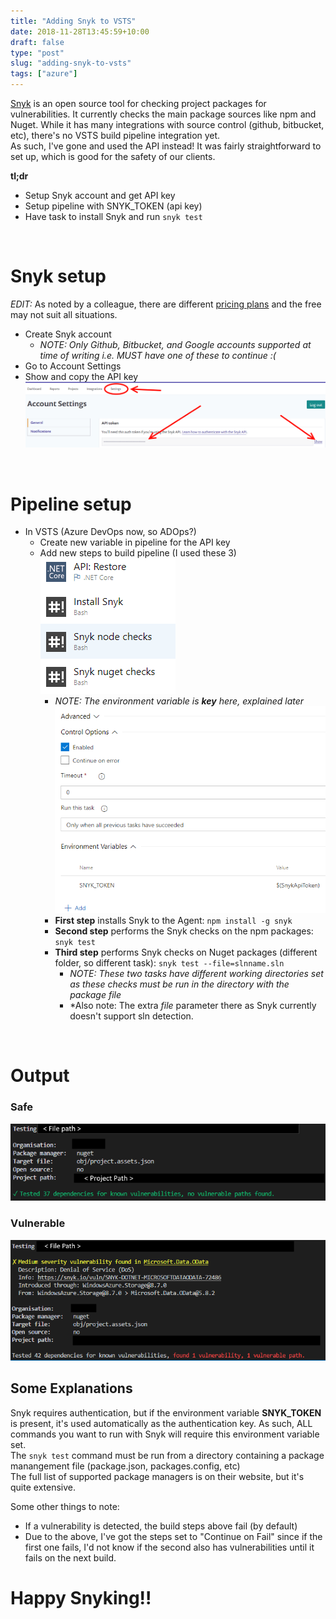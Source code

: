 ```yaml
---
title: "Adding Snyk to VSTS"
date: 2018-11-28T13:45:59+10:00
draft: false
type: "post"
slug: "adding-snyk-to-vsts"
tags: ["azure"]
---
```


[Snyk](https://snyk.io/) is an open source tool for checking project packages for vulnerabilities. It currently checks the main package sources like npm and Nuget.  While it has many integrations with source control (github, bitbucket, etc), there's no VSTS build pipeline integration yet.  
As such, I've gone and used the API instead!  It was fairly straightforward to set up, which is good for the safety of our clients.  

**tl;dr**  

- Setup Snyk account and get API key
- Setup pipeline with SNYK_TOKEN (api key)  
- Have task to install Snyk and run `snyk test` 
 
<!--more-->  

<br/>  

# Snyk setup  

*EDIT:* As noted by a colleague, there are different [pricing plans](https://snyk.io/plans) and the free may not suit all situations.

- Create Snyk account  
  - *NOTE: Only Github, Bitbucket, and Google accounts supported at time of writing i.e. MUST have one of these to continue :(*  
- Go to Account Settings  
- Show and copy the API key  
![](img/SnykAccount.png)

<br/>    

# Pipeline setup  

- In VSTS (Azure DevOps now, so ADOps?)  
  - Create new variable in pipeline for the API key  
  - Add new steps to build pipeline (I used these 3)
![Task setup in VSTS](img/SnykVstsTasks.png)  
    - *NOTE: The environment variable is **key** here, explained later*  
![Snyk Install Task](img/SnykVstsInstall.png)
    - **First step** installs Snyk to the Agent: `npm install -g snyk`  
    - **Second step** performs the Snyk checks on the npm packages: `snyk test`  
    - **Third step** performs Snyk checks on Nuget packages (different folder, so different task): `snyk test --file=slnname.sln`  
      - *NOTE: These two tasks have different working directories set as these checks must be run in the directory with the package file*
      - *Also note: The extra *file* parameter there as Snyk currently doesn't support sln detection.  
<br/>  

# Output
### Safe  
![Snyk output for safe project](img/SnykOutputSafe.png)  

### Vulnerable  
![Snyk output for vulnerability](img/SnykOutputVulnerable.png)  

## Some Explanations  
Snyk requires authentication, but if the environment variable **SNYK_TOKEN** is present, it's used automatically as the authentication key. As such, ALL commands you want to run with Snyk will require this environment variable set.    
The `snyk test` command must be run from a directory containing a package manangement file (package.json, packages.config, etc)  
The full list of supported package managers is on their website, but it's quite extensive.  

Some other things to note:  
- If a vulnerability is detected, the build steps above fail (by default)  
- Due to the above, I've got the steps set to "Continue on Fail" since if the first one fails, I'd not know if the second also has vulnerabilities until it fails on the next build.  

# Happy Snyking!!